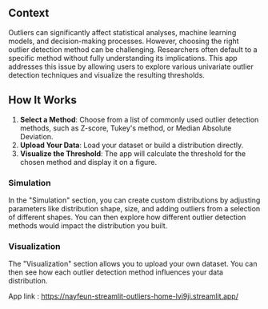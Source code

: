 ## Context
Outliers can significantly affect statistical analyses, machine learning models, and decision-making processes. However, choosing the right outlier detection method can be challenging. Researchers often default to a specific method without fully understanding its implications. This app addresses this issue by allowing users to explore various univariate outlier detection techniques and visualize the resulting thresholds.

## How It Works
1. **Select a Method**: Choose from a list of commonly used outlier detection methods, such as Z-score, Tukey's method, or Median Absolute Deviation.
2. **Upload Your Data**: Load your dataset or build a distribution directly.
3. **Visualize the Threshold**: The app will calculate the threshold for the chosen method and display it on a figure.

### Simulation
In the "Simulation" section, you can create custom distributions by adjusting parameters like distribution shape, size, and adding outliers from a selection of different shapes. You can then explore how different outlier detection methods would impact the distribution you built. 

### Visualization
The "Visualization" section allows you to upload your own dataset. You can then see how each outlier detection method influences your data distribution.

App link : https://nayfeun-streamlit-outliers-home-lvi9ji.streamlit.app/
